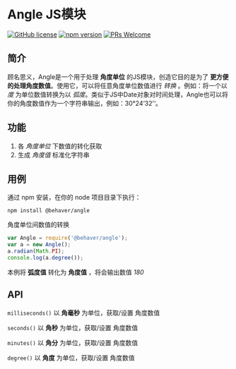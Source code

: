 # Angle JS模块

[![GitHub license](https://img.shields.io/badge/license-ISC-green.svg)](#) [![npm version](https://img.shields.io/npm/v/react.svg?style=flat)](https://www.npmjs.com/package/@behaver/angle) [![PRs Welcome](https://img.shields.io/badge/PRs-welcome-brightgreen.svg)](#)

## 简介

顾名思义，Angle是一个用于处理 **角度单位** 的JS模块，创造它目的是为了 **更方便的处理角度数值**。使用它，可以将任意角度单位数值进行 *转换* 。例如：将一个以 *度* 为单位数值转换为以 *弧度*。类似于JS中Date对象对时间处理，Angle也可以将你的角度数值作为一个字符串输出，例如：30°24‘32’‘。

## 功能

1. 各 *角度单位* 下数值的转化获取
2. 生成 *角度值* 标准化字符串

## 用例

通过 npm 安装，在你的 node 项目目录下执行：

`npm install @behaver/angle`

角度单位间数值的转换

```js
var Angle = require('@behaver/angle');
var a = new Angle();
a.radian(Math.PI);
console.log(a.degree());
```

本例将 **弧度值** 转化为 **角度值** ，将会输出数值 *180*

## API

`milliseconds()`
以 **角毫秒** 为单位，获取/设置 角度数值

`seconds()`
以 **角秒** 为单位，获取/设置 角度数值

`minutes()`
以 **角分** 为单位，获取/设置 角度数值

`degree()`
以 **角度** 为单位，获取/设置 角度数值
